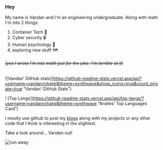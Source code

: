 ### Hey

My name is Vandan and I'm an engineering undergraduate. Along with math I'm into 2 things:

1. Container Tech :whale:
2. Cyber security :lock:
3. Human psychology :brain:
4. exploring new stuff :world_map:

###### ~~(yes I wrote I'm into math just for the joke. I'm terrible at it)~~

![Vandan’ GitHub stats](https://github-readme-stats.vercel.app/api?username=vandanrohatgi&theme=synthwave&show_icons=true&count_private=true “Vandan’ GitHub Stats”)

! [Top Langs](https://github-readme-stats.vercel.app/api/top-langs/?username=vandanrohatgi&theme=synthwave “Andres’ Top Languages Card”)

I mostly use github to post my [blogs](https://vandanrohatgi.github.io) along with my projects or any other code that I think is interesting in the slightest.

Take a look around... Vandan out!

![run away](https://media.giphy.com/media/G3Wfea8vbpQK4/giphy.gif)
<!--
**vandanrohatgi/vandanrohatgi** is a ✨ _special_ ✨ repository because its `README.md` (this file) appears on your GitHub profile.

Here are some ideas to get you started:

- 🔭 I’m currently working on ...
- 🌱 I’m currently learning ...
- 👯 I’m looking to collaborate on ...
- 🤔 I’m looking for help with ...
- 💬 Ask me about ...
- 📫 How to reach me: ...
- 😄 Pronouns: ...
- ⚡ Fun fact: ...
-->
